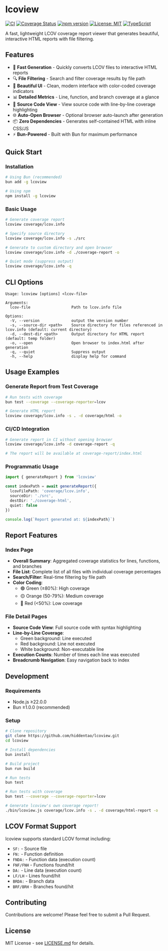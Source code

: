 # lcoview

[![CI](https://github.com/hiddentao/lcoview/actions/workflows/ci.yml/badge.svg?branch=main)](https://github.com/hiddentao/lcoview/actions/workflows/ci.yml)
[![Coverage Status](https://coveralls.io/repos/github/hiddentao/lcoview/badge.svg?branch=main)](https://coveralls.io/github/hiddentao/lcoview?branch=main)
[![npm version](https://badge.fury.io/js/lcoview.svg)](https://badge.fury.io/js/lcoview)
[![License: MIT](https://img.shields.io/badge/License-MIT-yellow.svg)](https://opensource.org/licenses/MIT)
[![TypeScript](https://img.shields.io/badge/TypeScript-Ready-blue.svg)](https://www.typescriptlang.org/)

A fast, lightweight LCOV coverage report viewer that generates beautiful, interactive HTML reports with file filtering.

## Features

- 🚀 **Fast Generation** - Quickly converts LCOV files to interactive HTML reports
- 🔍 **File Filtering** - Search and filter coverage results by file path
- 🎨 **Beautiful UI** - Clean, modern interface with color-coded coverage indicators
- 📊 **Detailed Metrics** - Line, function, and branch coverage at a glance
- 🔬 **Source Code View** - View source code with line-by-line coverage highlighting
- 🌐 **Auto-Open Browser** - Optional browser auto-launch after generation
- 📦 **Zero Dependencies** - Generates self-contained HTML with inline CSS/JS
- ⚡ **Bun-Powered** - Built with Bun for maximum performance

## Quick Start

### Installation

```bash
# Using Bun (recommended)
bun add -g lcoview

# Using npm
npm install -g lcoview
```

### Basic Usage

```bash
# Generate coverage report
lcoview coverage/lcov.info

# Specify source directory
lcoview coverage/lcov.info -s ./src

# Generate to custom directory and open browser
lcoview coverage/lcov.info -d ./coverage-report -o

# Quiet mode (suppress output)
lcoview coverage/lcov.info -q
```

## CLI Options

```
Usage: lcoview [options] <lcov-file>

Arguments:
  lcov-file                  Path to lcov.info file

Options:
  -V, --version              output the version number
  -s, --source-dir <path>    Source directory for files referenced in lcov.info (default: current directory)
  -d, --dest-dir <path>      Output directory for HTML report (default: temp folder)
  -o, --open                 Open browser to index.html after generation
  -q, --quiet                Suppress output
  -h, --help                 display help for command
```

## Usage Examples

### Generate Report from Test Coverage

```bash
# Run tests with coverage
bun test --coverage --coverage-reporter=lcov

# Generate HTML report
lcoview coverage/lcov.info -s . -d coverage/html -o
```

### CI/CD Integration

```bash
# Generate report in CI without opening browser
lcoview coverage/lcov.info -d coverage-report -q

# The report will be available at coverage-report/index.html
```

### Programmatic Usage

```typescript
import { generateReport } from 'lcoview'

const indexPath = await generateReport({
  lcovFilePath: 'coverage/lcov.info',
  sourceDir: './src',
  destDir: './coverage-html',
  quiet: false
})

console.log(`Report generated at: ${indexPath}`)
```

## Report Features

### Index Page
- **Overall Summary**: Aggregated coverage statistics for lines, functions, and branches
- **File List**: Complete list of all files with individual coverage percentages
- **Search/Filter**: Real-time filtering by file path
- **Color Coding**:
  - 🟢 Green (≥80%): High coverage
  - 🟡 Orange (50-79%): Medium coverage
  - 🔴 Red (<50%): Low coverage

### File Detail Pages
- **Source Code View**: Full source code with syntax highlighting
- **Line-by-Line Coverage**:
  - Green background: Line executed
  - Red background: Line not executed
  - White background: Non-executable line
- **Execution Counts**: Number of times each line was executed
- **Breadcrumb Navigation**: Easy navigation back to index

## Development

### Requirements

- Node.js ≥22.0.0
- Bun ≥1.0.0 (recommended)

### Setup

```bash
# Clone repository
git clone https://github.com/hiddentao/lcoview.git
cd lcoview

# Install dependencies
bun install

# Build project
bun run build

# Run tests
bun test

# Run tests with coverage
bun test --coverage --coverage-reporter=lcov

# Generate lcoview's own coverage report!
./bin/lcoview.js coverage/lcov.info -s . -d coverage/html-report -o
```

## LCOV Format Support

lcoview supports standard LCOV format including:

- `SF:` - Source file
- `FN:` - Function definition
- `FNDA:` - Function data (execution count)
- `FNF/FNH` - Functions found/hit
- `DA:` - Line data (execution count)
- `LF/LH` - Lines found/hit
- `BRDA:` - Branch data
- `BRF/BRH` - Branches found/hit

## Contributing

Contributions are welcome! Please feel free to submit a Pull Request.

## License

MIT License - see [LICENSE.md](LICENSE.md) for details.


